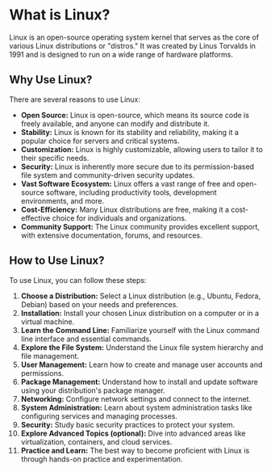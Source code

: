 # What is Linux?

Linux is an open-source operating system kernel that serves as the core of various Linux distributions or "distros." It was created by Linus Torvalds in 1991 and is designed to run on a wide range of hardware platforms.

## Why Use Linux?

There are several reasons to use Linux:

- **Open Source:** Linux is open-source, which means its source code is freely available, and anyone can modify and distribute it.
- **Stability:** Linux is known for its stability and reliability, making it a popular choice for servers and critical systems.
- **Customization:** Linux is highly customizable, allowing users to tailor it to their specific needs.
- **Security:** Linux is inherently more secure due to its permission-based file system and community-driven security updates.
- **Vast Software Ecosystem:** Linux offers a vast range of free and open-source software, including productivity tools, development environments, and more.
- **Cost-Efficiency:** Many Linux distributions are free, making it a cost-effective choice for individuals and organizations.
- **Community Support:** The Linux community provides excellent support, with extensive documentation, forums, and resources.

## How to Use Linux?

To use Linux, you can follow these steps:

1. **Choose a Distribution:** Select a Linux distribution (e.g., Ubuntu, Fedora, Debian) based on your needs and preferences.
2. **Installation:** Install your chosen Linux distribution on a computer or in a virtual machine.
3. **Learn the Command Line:** Familiarize yourself with the Linux command line interface and essential commands.
4. **Explore the File System:** Understand the Linux file system hierarchy and file management.
5. **User Management:** Learn how to create and manage user accounts and permissions.
6. **Package Management:** Understand how to install and update software using your distribution's package manager.
7. **Networking:** Configure network settings and connect to the internet.
8. **System Administration:** Learn about system administration tasks like configuring services and managing processes.
9. **Security:** Study basic security practices to protect your system.
10. **Explore Advanced Topics (optional):** Dive into advanced areas like virtualization, containers, and cloud services.
11. **Practice and Learn:** The best way to become proficient with Linux is through hands-on practice and experimentation.
